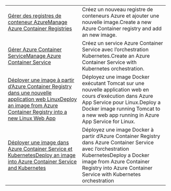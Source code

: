 |  |  |
|---------|---------|
| <span data-ttu-id="44b54-101">[Gérer des registres de conteneur Azure][1]</span><span class="sxs-lookup"><span data-stu-id="44b54-101">[Manage Azure Container Registries][1]</span></span> | <span data-ttu-id="44b54-102">Créez un nouveau registre de conteneurs Azure et ajouter une nouvelle image.</span><span class="sxs-lookup"><span data-stu-id="44b54-102">Create a new Azure Container registry and add an new image.</span></span> | 
| <span data-ttu-id="44b54-103">[Gérer Azure Container Service][2]</span><span class="sxs-lookup"><span data-stu-id="44b54-103">[Manage Azure Container Service][2]</span></span> | <span data-ttu-id="44b54-104">Créez un service Azure Container Service avec l’orchestration Kubernetes.</span><span class="sxs-lookup"><span data-stu-id="44b54-104">Create an Azure Container Service with Kubernetes orchestration.</span></span> | 
| <span data-ttu-id="44b54-105">[Déployer une image à partir d’Azure Container Registry dans une nouvelle application web Linux][3]</span><span class="sxs-lookup"><span data-stu-id="44b54-105">[Deploy an image from Azure Container Registry into a new Linux Web App][3]</span></span> | <span data-ttu-id="44b54-106">Déployez une image Docker exécutant Tomcat sur une nouvelle application web en cours d’exécution dans Azure App Service pour Linux.</span><span class="sxs-lookup"><span data-stu-id="44b54-106">Deploy a Docker image running Tomcat to a new web app running in Azure App Service for Linux.</span></span> | 
| <span data-ttu-id="44b54-107">[Déployer une image dans Azure Container Service et Kubernetes][4]</span><span class="sxs-lookup"><span data-stu-id="44b54-107">[Deploy an image into Azure Container Service and Kubernetes][4]</span></span> | <span data-ttu-id="44b54-108">Déployez une image Docker à partir d’Azure Container Registry dans Azure Container Service avec l’orchestration Kubernetes</span><span class="sxs-lookup"><span data-stu-id="44b54-108">Deploy a Docker image from Azure Container Registry into Azure Container Service with Kubernetes orchestration</span></span> |

[1]: https://azure.microsoft.com/resources/samples/acr-java-manage-azure-container-registry/
[2]: https://azure.microsoft.com/resources/samples/acs-java-manage-azure-container-service/
[3]: hhttps://azure.microsoft.com/resources/samples/app-service-java-deploy-image-from-acr-to-linux/
[4]: https://azure.microsoft.com/resources/samples/aad-java-browse-graph-and-manage-roles/

